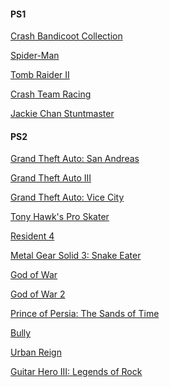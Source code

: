 #### PS1
[Crash Bandicoot Collection](https://sto.romsfast.com/Mods/RS/Crash%20Bandicoot%20Collection.zip?token=c3xZcFthDAJOFXF8UX4AZVhRThYjdVl%2BWTEOBE4Vd3xdflAzClcIEHZxUH1RZ15ZRQ%3D%3D)

[Spider-Man](https://serve.emulatorgames.net/roms/playstation/Spider-Man%20(USA).7z)

[Tomb Raider II](https://serve.emulatorgames.net/roms/playstation/Tomb%20Raider%20II%20-%20Starring%20Lara%20Croft%20(USA)%20(v1.0).7z)

[Crash Team Racing](https://sto.romsfast.com/PSX/CTR%20-%20Crash%20Team%20Racing%20(USA).zip?token=c3xZcFthDAJOFXF8UX4AZVhRThYjdVl%2BWTEOBE4Vd3xdflAzClcIEHZxUH1RaVtSQw%3D%3D)

[Jackie Chan Stuntmaster
](https://serve.emulatorgames.net/roms/playstation/Jackie%20Chan%20Stuntmaster%20[NTSC-U]%20[SLUS-00684].7z)

#### PS2

[Grand Theft Auto: San Andreas]()

[Grand Theft Auto III]()

[Grand Theft Auto: Vice City]()

[Tony Hawk's Pro Skater]()

[Resident 4]()

[Metal Gear Solid 3: Snake Eater]()

[God of War]()

[God of War 2]()

[Prince of Persia: The Sands of Time]()

[Bully]()

[Urban Reign]()

[Guitar Hero III: Legends of Rock]()

[]()

